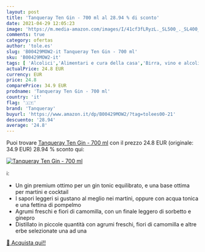 ```yaml
---
layout: post
title: 'Tanqueray Ten Gin - 700 ml al 28.94 % di sconto'
date: 2021-04-29 12:05:23
image: 'https://m.media-amazon.com/images/I/41cf3fLRyzL._SL500_._SL400_.jpg'
comments: true
category: ofertas
author: 'tole.es'
slug: 'B00429MOW2-it Tanqueray Ten Gin - 700 ml'
sku: 'B00429MOW2-it'
tags: [ 'Alcolici','Alimentari e cura della casa','Birra, vino e alcolici','Gin','tanqueray', ]
actualPrice: 24.8 EUR
currency: EUR
price: 24.8
comparePrice: 34.9 EUR
prodname: 'Tanqueray Ten Gin - 700 ml'
country: 'it'
flag: '🇮🇹'
brand: 'Tanqueray'
buyurl: 'https://www.amazon.it/dp/B00429MOW2/?tag=tolees00-21'
descuento: '28.94'
average: '24.8'
---
```


Puoi trovare [Tanqueray Ten Gin - 700 ml](https://www.amazon.it/dp/B00429MOW2/?tag=tolees00-21) con il prezzo 24.8 EUR (originale: 34.9 EUR) 28.94 % sconto qui:

[![Tanqueray Ten Gin - 700 ml](https://m.media-amazon.com/images/I/41cf3fLRyzL._SL500_._SL400_.jpg)](https://www.amazon.it/dp/B00429MOW2/?tag=tolees00-21)

ℹ️:

- Un gin premium ottimo per un gin tonic equilibrato, e una base ottima per martini e cocktail
- I sapori leggeri si gustano al meglio nei martini, oppure con acqua tonica e una fettina di pompelmo
- Agrumi freschi e fiori di camomilla, con un finale leggero di sorbetto e ginepro
- Distillato in piccole quantità con agrumi freschi, fiori di camomilla e altre erbe selezionate una ad una

[🛒 Acquista qui!!](https://www.amazon.it/dp/B00429MOW2/?tag=tolees00-21)
